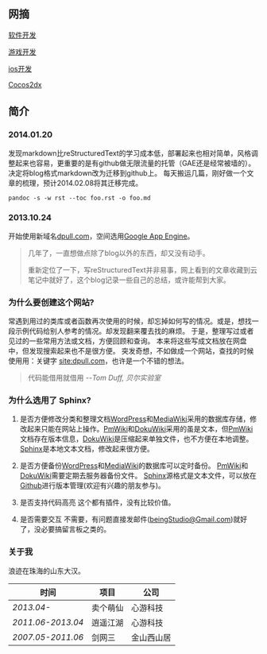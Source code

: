 ## 网摘 ##

[软件开发](http://note.youdao.com/share/?id=98d4cc7c45dd93698068f817624f0a55&type=notebook) 

[游戏开发](http://note.youdao.com/share/?id=f67656648a21d1bc252b629766acd8ad&type=notebook)

[ios开发](http://note.youdao.com/share/?id=2016550f90f367a3cb56a6741cf88772&type=notebook)

[Cocos2dx](http://note.youdao.com/share/?id=3324a2ae97dccb7e12e915f9a609e8b6&type=notebook)

## 简介 ##

### 2014.01.20 ###
发现markdown比reStructuredText的学习成本低，部署起来也相对简单，风格调整起来也容易，更重要的是有github做无限流量的托管（GAE还是经常被墙的）。
决定将blog格式markdown改为迁移到github上。
每天搬运几篇，刚好做一个文章的梳理，预计2014.02.08将其迁移完成。

    pandoc -s -w rst --toc foo.rst -o foo.md

### 2013.10.24 ###
开始使用新域名[dpull.com]，空间选用[Google App Engine]。

> 几年了，一直想做点除了blog以外的东西，却又没有动手。
> 
>  重新定位了一下，写reStructuredText并非易事，网上看到的文章收藏到云笔记中就好了，这个blog记录一些自己的总结，或许能帮到大家。

    
[dpull.com]: http://www.dpull.com
[Google App Engine]: https://appengine.google.com

### 为什么要创建这个网站? ###
常遇到用过的类库或者函数再次使用的时候，却忘掉如何写的情况。或是，想找一段示例代码给别人参考的情况。却发现翻来覆去找的麻烦。
于是，整理写过或者见过的一些常用方法或文档，方便回顾和查询。
本来将这些写成文档放在网盘中，但发现搜索起来也不是很方便。
突发奇想，不如做成一个网站，查找的时候使用用：关键字 [site:dpull.com]，也许是一个不错的想法。

> 代码能借用就借用 
> *--Tom Duff, 贝尔实验室*


### 为什么选用了 Sphinx? ###

1. 是否方便修改分类和整理文档[WordPress]和[MediaWiki]采用的数据库存储，修改起来只能在网站上操作。[PmWiki]和[DokuWiki]采用的虽是文本，但[PmWiki]文档存在版本信息，[DokuWiki]是压缩起来单独文件，也不方便在本地调整。[Sphinx]是本地文本文档，修改起来很方便。

1. 是否方便备份[WordPress]和[MediaWiki]的数据库可以定时备份。
   [PmWiki]和[DokuWiki]需要定期去服务器备份文件。 [Sphinx]源格式是文本文件，可以放在 [Github]进行版本管理(欢迎有兴趣的朋友参与)。

1. 是否支持代码高亮 这个都有插件，没有比较价值。

1. 是否需要交互
   不需要，有问题直接发邮件(beingStudio@Gmail.com)就好了，没必要搞留言板之类的。

[WordPress]: http://wordpress.org/
[MediaWiki]: http://mediawiki.org/
[PmWiki]: http://pmwiki.org/
[DokuWiki]: http://dokuwiki.org/
[Sphinx]: http://sphinx.pocoo.org/
[Github]: https://github.com/dpull/dpull.github.io
[site:dpull.com]: http://www.google.com.hk/search?q=site%3Adpull.com

### 关于我 ###

浪迹在珠海的山东大汉。

时间 				| 项目 		| 公司
---  				| --- 		| ---
*2013.04-* 			| 卖个萌仙 	| 心游科技
*2011.06-2013.04* 	| 逍遥江湖 	| 心游科技
*2007.05-2011.06* 	| 剑网三 	| 金山西山居
